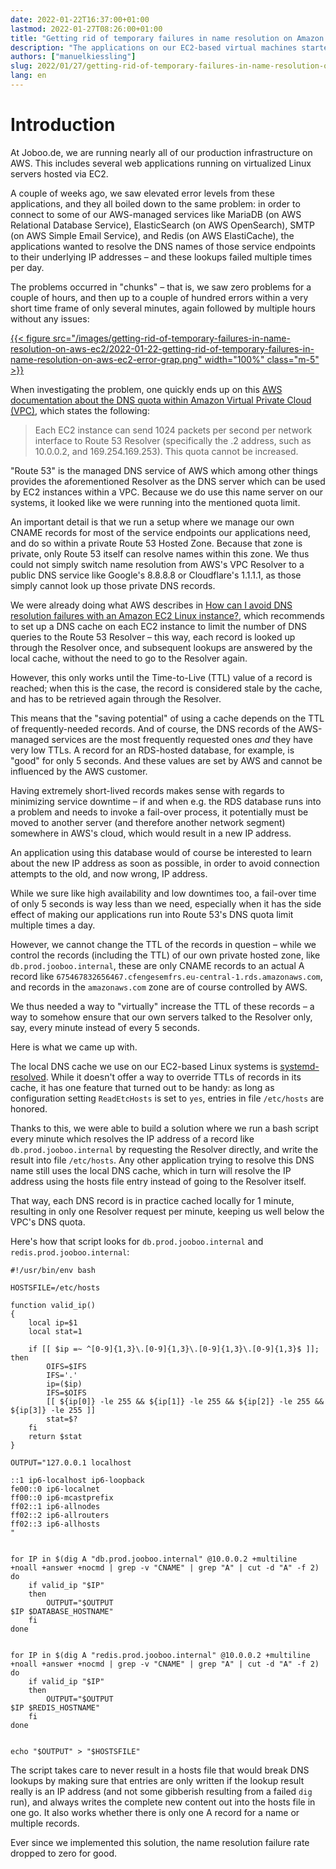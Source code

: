```yaml
---
date: 2022-01-22T16:37:00+01:00
lastmod: 2022-01-27T08:26:00+01:00
title: "Getting rid of temporary failures in name resolution on Amazon Elastic Compute Cloud"
description: "The applications on our EC2-based virtual machines started to repeatedly show 'temporary failure in name resolution' errors. Here is how we solved the problem."
authors: ["manuelkiessling"]
slug: 2022/01/27/getting-rid-of-temporary-failures-in-name-resolution-on-aws-ec2
lang: en
---
```


# Introduction

At Joboo.de, we are running nearly all of our production infrastructure on AWS. This includes several web applications running on virtualized Linux servers hosted via EC2.

A couple of weeks ago, we saw elevated error levels from these applications, and they all boiled down to the same problem: in order to connect to some of our AWS-managed services like MariaDB (on AWS Relational Database Service), ElasticSearch (on AWS OpenSearch), SMTP (on AWS Simple Email Service), and Redis (on AWS ElastiCache), the applications wanted to resolve the DNS names of those service endpoints to their underlying IP addresses – and these lookups failed multiple times per day.

The problems occurred in "chunks" – that is, we saw zero problems for a couple of hours, and then up to a couple of hundred errors within a very short time frame of only several minutes, again followed by multiple hours without any issues:

[{{< figure src="/images/getting-rid-of-temporary-failures-in-name-resolution-on-aws-ec2/2022-01-22-getting-rid-of-temporary-failures-in-name-resolution-on-aws-ec2-error-grap.png" width="100%" class="m-5" >}}](/images/getting-rid-of-temporary-failures-in-name-resolution-on-aws-ec2/2022-01-22-getting-rid-of-temporary-failures-in-name-resolution-on-aws-ec2-error-grap.png)

When investigating the problem, one quickly ends up on this [AWS documentation about the DNS quota within Amazon Virtual Private Cloud (VPC)](https://docs.aws.amazon.com/vpc/latest/userguide/vpc-dns.html#vpc-dns-limits), which states the following:

<blockquote>
Each EC2 instance can send 1024 packets per second per network interface to Route 53 Resolver (specifically the .2 address, such as 10.0.0.2, and 169.254.169.253). This quota cannot be increased.
</blockquote>

"Route 53" is the managed DNS service of AWS which among other things provides the aforementioned Resolver as the DNS server which can be used by EC2 instances within a VPC. Because we do use this name server on our systems, it looked like we were running into the mentioned quota limit.

An important detail is that we run a setup where we manage our own CNAME records for most of the service endpoints our applications need, and do so within a private Route 53 Hosted Zone. Because that zone is private, only Route 53 itself can resolve names within this zone. We thus could not simply switch name resolution from AWS's VPC Resolver to a public DNS service like Google's 8.8.8.8 or Cloudflare's 1.1.1.1, as those simply cannot look up those private DNS records.

We were already doing what AWS describes in [How can I avoid DNS resolution failures with an Amazon EC2 Linux instance?](https://aws.amazon.com/de/premiumsupport/knowledge-center/dns-resolution-failures-ec2-linux/), which recommends to set up a DNS cache on each EC2 instance to limit the number of DNS queries to the Route 53 Resolver – this way, each record is looked up through the Resolver once, and subsequent lookups are answered by the local cache, without the need to go to the Resolver again.

However, this only works until the Time-to-Live (TTL) value of a record is reached; when this is the case, the record is considered stale by the cache, and has to be retrieved again through the Resolver.

This means that the "saving potential" of using a cache depends on the TTL of frequently-needed records. And of course, the DNS records of the AWS-managed services are the most frequently requested ones *and* they have very low TTLs. A record for an RDS-hosted database, for example, is "good" for only 5 seconds. And these values are set by AWS and cannot be influenced by the AWS customer.

Having extremely short-lived records makes sense with regards to minimizing service downtime – if and when e.g. the RDS database runs into a problem and needs to invoke a fail-over process, it potentially must be moved to another server (and therefore another network segment) somewhere in AWS's cloud, which would result in a new IP address.

An application using this database would of course be interested to learn about the new IP address as soon as possible, in order to avoid connection attempts to the old, and now wrong, IP address.

While we sure like high availability and low downtimes too, a fail-over time of only 5 seconds is way less than we need, especially when it has the side effect of making our applications run into Route 53's DNS quota limit multiple times a day.

However, we cannot change the TTL of the records in question – while we control the records (including the TTL) of our own private hosted zone, like `db.prod.jooboo.internal`, these are only CNAME records to an actual A record like `675467832656467.cfengesemfrs.eu-central-1.rds.amazonaws.com`, and records in the `amazonaws.com` zone are of course controlled by AWS. 

We thus needed a way to "virtually" increase the TTL of these records – a way to somehow ensure that our own servers talked to the Resolver only, say, every minute instead of every 5 seconds.

Here is what we came up with.

The local DNS cache we use on our EC2-based Linux systems is [systemd-resolved](https://www.freedesktop.org/software/systemd/man/systemd-resolved.service.html). While it doesn't offer a way to override TTLs of records in its cache, it has one feature that turned out to be handy: as long as configuration setting `ReadEtcHosts` is set to `yes`, entries in file `/etc/hosts` are honored.

Thanks to this, we were able to build a solution where we run a bash script every minute which resolves the IP address of a record like `db.prod.jooboo.internal` by requesting the Resolver directly, and write the result into file `/etc/hosts`. Any other application trying to resolve this DNS name still uses the local DNS cache, which in turn will resolve the IP address using the hosts file entry instead of going to the Resolver itself.

That way, each DNS record is in practice cached locally for 1 minute, resulting in only one Resolver request per minute, keeping us well below the VPC's DNS quota.

Here's how that script looks for `db.prod.jooboo.internal` and `redis.prod.jooboo.internal`:

    #!/usr/bin/env bash
    
    HOSTSFILE=/etc/hosts
    
    function valid_ip()
    {
        local ip=$1
        local stat=1
    
        if [[ $ip =~ ^[0-9]{1,3}\.[0-9]{1,3}\.[0-9]{1,3}\.[0-9]{1,3}$ ]]; then
            OIFS=$IFS
            IFS='.'
            ip=($ip)
            IFS=$OIFS
            [[ ${ip[0]} -le 255 && ${ip[1]} -le 255 && ${ip[2]} -le 255 && ${ip[3]} -le 255 ]]
            stat=$?
        fi
        return $stat
    }
    
    OUTPUT="127.0.0.1 localhost
    
    ::1 ip6-localhost ip6-loopback
    fe00::0 ip6-localnet
    ff00::0 ip6-mcastprefix
    ff02::1 ip6-allnodes
    ff02::2 ip6-allrouters
    ff02::3 ip6-allhosts
    "
    
    
    for IP in $(dig A "db.prod.jooboo.internal" @10.0.0.2 +multiline +noall +answer +nocmd | grep -v "CNAME" | grep "A" | cut -d "A" -f 2)
    do
        if valid_ip "$IP"
        then
            OUTPUT="$OUTPUT
    $IP $DATABASE_HOSTNAME"
        fi
    done
    
    
    for IP in $(dig A "redis.prod.jooboo.internal" @10.0.0.2 +multiline +noall +answer +nocmd | grep -v "CNAME" | grep "A" | cut -d "A" -f 2)
    do
        if valid_ip "$IP"
        then
            OUTPUT="$OUTPUT
    $IP $REDIS_HOSTNAME"
        fi
    done
    
    
    echo "$OUTPUT" > "$HOSTSFILE"


The script takes care to never result in a hosts file that would break DNS lookups by making sure that entries are only written if the lookup result really is an IP address (and not some gibberish resulting from a failed `dig` run), and always writes the complete new content out into the hosts file in one go. It also works whether there is only one A record for a name or multiple records.

Ever since we implemented this solution, the name resolution failure rate dropped to zero for good.
